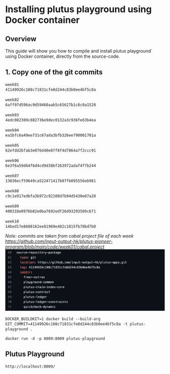 # Installing plutus playground using Docker container
## Overview
This guide will show you how to compile and install plutus playground` using Docker container, directly from the source-code.

## 1. Copy one of the git commits 
```
week01
41149926c108c71831cfe8d244c83b0ee4bf5c8a

week02
6aff97d596ac9d59460aab5c65627b1c8c0a1528

week03
4edc082309c882736e9dec0132a3c936fe63b4ea

week04
ea1bfc6a49ee731c67ada3bfb326ee798001701a

week05
62efdd2bfab3e076d40e07f8f4d7864a7f2ccc91

week06
6e3f6a59d64f6d4cd9d38bf263972adaf4f7b244

week07
13836ecf59649ca522471417b07fb095556eb981

week08
c9c1e917edbfa3b972c92108d7b94d5430e07a28

week09
400318e0976b82e0ba7692edf26d93293589c671

week10
14bed17e8608162ee81969e482c1815fb78bd7b0
```
*Note: commits are taken from cabal project file of each week https://github.com/input-output-hk/plutus-pioneer-program/blob/main/code/week01/cabal.project*
![Alt text](./cabal-project-example.png "a title")

```
DOCKER_BUILDKIT=1 docker build --build-arg GIT_COMMIT=41149926c108c71831cfe8d244c83b0ee4bf5c8a -t plutus-playground .
```

```
docker run -d -p 8009:8009 plutus-playground
```

## Plutus Playground
```
http://localhost:8009/
```